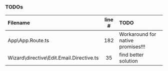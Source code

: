 ### TODOs
| Filename | line # | TODO
|:------|:------:|:------
| App\App.Route.ts | 182 | Workaround for native promises!!!
| Wizard\directive\Edit.Email.Directive.ts | 35 | find better solution
